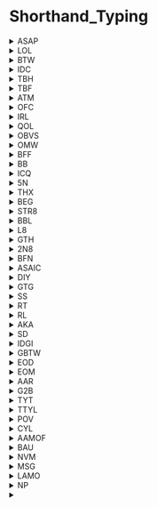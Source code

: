 # Shorthand_Typing

<details><summary>ASAP</summary>
As soon as possible
</details>
<details><summary>LOL</summary>
Laughing out loud
</details>

<details><summary>BTW</summary>
By the way
</details>

<details><summary>IDC</summary>
I don't care
</details>

<details><summary>TBH</summary>
To be honest
</details>

<details><summary>TBF</summary>
To be fair
</details>

<details><summary>ATM</summary>
At the moment
</details>

<details><summary>OFC</summary>
Of course
</details>

<details><summary>IRL</summary>
In real life
</details>

<details><summary>QOL</summary>
Quality of life
</details>


<details><summary>OBVS</summary>
Obviously
</details>

<details><summary>OMW</summary>
On my way
</details>


<details><summary>BFF</summary>
Best friend forever
</details>

<details><summary>BB</summary>
Bye Bye
</details>

<details><summary>ICQ</summary>
I seek you
</details>

<details><summary>5N</summary>
Fine
</details>

<details><summary>THX</summary>
Thanks
</details>

<details><summary>BEG </summary>
Big evil grin
</details>

<details><summary>STR8</summary>
Straight
</details>

<details><summary>BBL </summary>
Be back later
</details>

<details><summary>L8</summary>
Late
</details>

<details><summary>GTH </summary>
Go to hell
</details>

<details><summary>2N8 </summary>
Tonight
</details>

<details><summary>BFN </summary>
Bye for now
</details>

<details><summary>ASAIC </summary>
As soon as i can 
</details>

<details><summary> DIY</summary>
Do yourself
</details>

<details><summary>GTG </summary>
Go to go
</details>

<details><summary>SS </summary>
So sorry , screenshot
</details>

<details><summary>RT</summary>
Retweet
</details>

<details><summary>RL </summary>
Real life
</details>

<details><summary>AKA</summary>
Also known as 
</details>

<details><summary>SD</summary>
Sweet dreams
</details>

<details><summary>IDGI </summary>
I don't get it 
</details>


<details><summary>GBTW </summary>
Get back to work 
</details>

<details><summary>EOD </summary>
End of the day
</details>

<details><summary>EOM </summary>
End of message
</details>

<details><summary>AAR </summary>
At any rate
</details>

<details><summary>G2B </summary>
Going to bed
</details>

<details><summary>TYT </summary>
Take your time
</details>

<details><summary>TTYL </summary>
Talk to you later
</details>

<details><summary>POV </summary>
Point of view
</details>

<details><summary>CYL </summary>
Call you later
</details>

<details><summary> AAMOF</summary>
As a matter of fact
</details>

<details><summary>BAU </summary>
Business as usual 
</details>

<details><summary> NVM</summary>
Nevermind
</details>

<details><summary>MSG </summary>
Message
</details>

<details><summary> LAMO</summary>
Laughing my a*s of 
</details>

<details><summary>NP </summary>
No problem
</details>

<details><summary> </summary>

</details>









